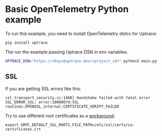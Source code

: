 # Basic OpenTelemetry Python example

To run this example, you need to install OpenTelemetry distro for Uptrace:

```shell
pip install uptrace
```

The run the example passing Uptrace DSN in env variables:

```bash
UPTRACE_DSN="https://<key>@uptrace.dev/<project_id>" python3 main.py
```

## SSL

If you are getting SSL errors like this:

```
ssl_transport_security.cc:1468] Handshake failed with fatal error SSL_ERROR_SSL: error:1000007d:SSL routines:OPENSSL_internal:CERTIFICATE_VERIFY_FAILED
```

Try to use different root certificates as a [workaround](https://github.com/grpc/grpc/issues/27727):

```shell
export GRPC_DEFAULT_SSL_ROOTS_FILE_PATH=/etc/ssl/certs/ca-certificates.crt
```
